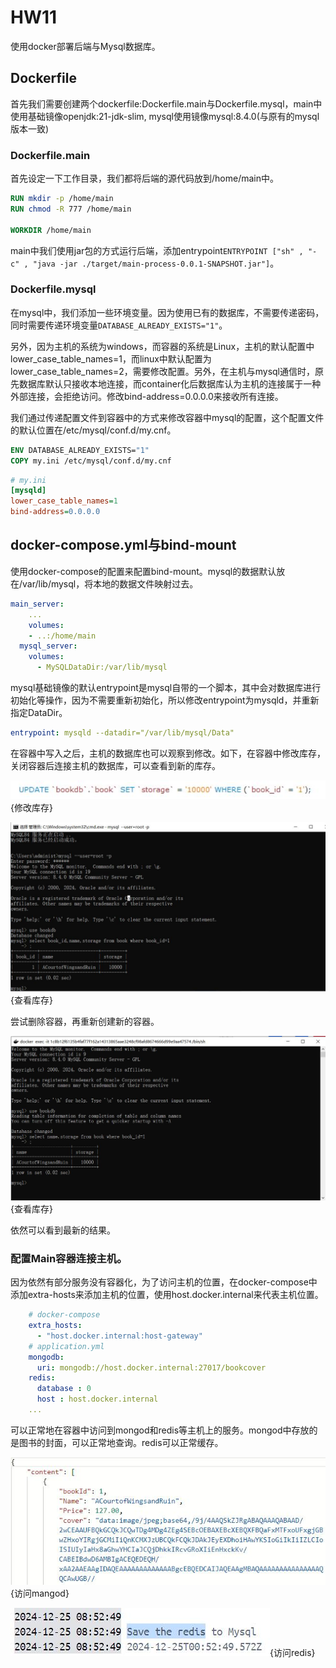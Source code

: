 # HW11

使用docker部署后端与Mysql数据库。

## Dockerfile

首先我们需要创建两个dockerfile:Dockerfile.main与Dockerfile.mysql，main中使用基础镜像openjdk:21-jdk-slim, mysql使用镜像mysql:8.4.0(与原有的mysql版本一致)

### Dockerfile.main

首先设定一下工作目录，我们都将后端的源代码放到/home/main中。

```dockerfile
RUN mkdir -p /home/main
RUN chmod -R 777 /home/main

WORKDIR /home/main
```

main中我们使用jar包的方式运行后端，添加entrypoint`ENTRYPOINT ["sh" , "-c" , "java -jar ./target/main-process-0.0.1-SNAPSHOT.jar"]`。

### Dockerfile.mysql

在mysql中，我们添加一些环境变量。因为使用已有的数据库，不需要传递密码，同时需要传递环境变量`DATABASE_ALREADY_EXISTS="1"`。

另外，因为主机的系统为windows，而容器的系统是Linux，主机的默认配置中lower_case_table_names=1，而linux中默认配置为lower_case_table_names=2，需要修改配置。另外，在主机与mysql通信时，原先数据库默认只接收本地连接，而container化后数据库认为主机的连接属于一种外部连接，会拒绝访问。修改bind-address=0.0.0.0来接收所有连接。

我们通过传递配置文件到容器中的方式来修改容器中mysql的配置，这个配置文件的默认位置在/etc/mysql/conf.d/my.cnf。

```Dockerfile
ENV DATABASE_ALREADY_EXISTS="1"
COPY my.ini /etc/mysql/conf.d/my.cnf
```

```ini
# my.ini
[mysqld]
lower_case_table_names=1
bind-address=0.0.0.0
```

## docker-compose.yml与bind-mount

使用docker-compose的配置来配置bind-mount。mysql的数据默认放在/var/lib/mysql，将本地的数据文件映射过去。

```yml 
main_server:  
    ...
    volumes:  
    - ..:/home/main  
  mysql_server:  
    volumes:  
      - MySQLDataDir:/var/lib/mysql  
```

mysql基础镜像的默认entrypoint是mysql自带的一个脚本，其中会对数据库进行初始化等操作，因为不需要重新初始化，所以修改entrypoint为mysqld，并重新指定DataDir。

```yml
entrypoint: mysqld --datadir="/var/lib/mysql/Data"
```

在容器中写入之后，主机的数据库也可以观察到修改。如下，在容器中修改库存，关闭容器后连接主机的数据库，可以查看到新的库存。

![修改库存](bindmount1.jpg){修改库存}

![查看库存](bindmount2.jpg){查看库存}

尝试删除容器，再重新创建新的容器。

![查看库存](bindmount3.jpg){查看库存}

依然可以看到最新的结果。

### 配置Main容器连接主机。

因为依然有部分服务没有容器化，为了访问主机的位置，在docker-compose中添加extra-hosts来添加主机的位置，使用host.docker.internal来代表主机位置。

```yml
    # docker-compose
    extra_hosts:
      - "host.docker.internal:host-gateway"
    # application.yml
    mongodb:
      uri: mongodb://host.docker.internal:27017/bookcover
    redis: 
      database : 0
      host : host.docker.internal
    ...
```

可以正常地在容器中访问到mongod和redis等主机上的服务。mongod中存放的是图书的封面，可以正常地查询。redis可以正常缓存。

![修改库存](mangod.jpg){访问mangod}

![修改库存](redis.jpg){访问redis}